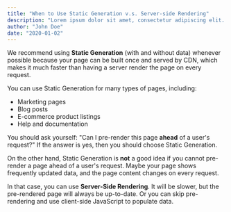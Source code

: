 ```yaml
---
title: "When to Use Static Generation v.s. Server-side Rendering"
description: "Lorem ipsum dolor sit amet, consectetur adipiscing elit. Sed elit nibh, vulputate a accumsan ac, semper eu mi. Proin sollicitudin mi erat, sit amet efficitur mi dapibus nec. Nam id arcu porta, tincidunt elit nec, suscipit orci. Duis tempor maximus mi. Suspendisse varius, nunc ac interdum tincidunt, ipsum metus pellentesque magna, id porta enim quam vitae leo. Cras sit amet libero in ex finibus auctor eget id arcu. Etiam sollicitudin justo at bibendum lobortis. Maecenas vulputate odio eget sodales posuere. Aenean ultricies est quis magna cursus convallis. Donec ornare elementum volutpat. "
author: "John Doe"
date: "2020-01-02"
---
```


We recommend using **Static Generation** (with and without data) whenever possible because your page can be built once and served by CDN, which makes it much faster than having a server render the page on every request.

You can use Static Generation for many types of pages, including:

- Marketing pages
- Blog posts
- E-commerce product listings
- Help and documentation

You should ask yourself: "Can I pre-render this page **ahead** of a user's request?" If the answer is yes, then you should choose Static Generation.

On the other hand, Static Generation is **not** a good idea if you cannot pre-render a page ahead of a user's request. Maybe your page shows frequently updated data, and the page content changes on every request.

In that case, you can use **Server-Side Rendering**. It will be slower, but the pre-rendered page will always be up-to-date. Or you can skip pre-rendering and use client-side JavaScript to populate data.
